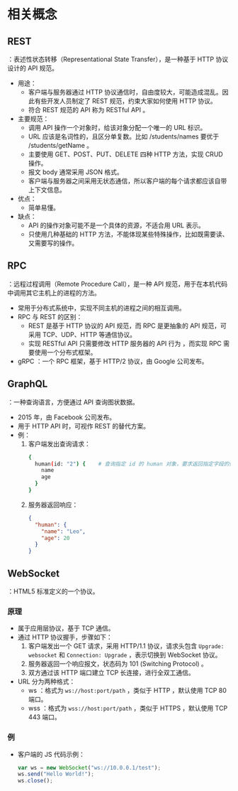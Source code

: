 # 相关概念

## REST

：表述性状态转移（Representational State Transfer），是一种基于 HTTP 协议设计的 API 规范。
- 用途：
  - 客户端与服务器通过 HTTP 协议通信时，自由度较大，可能造成混乱。因此有些开发人员制定了 REST 规范，约束大家如何使用 HTTP 协议。
  - 符合 REST 规范的 API 称为 RESTful API 。
- 主要规范：
  - 调用 API 操作一个对象时，给该对象分配一个唯一的 URL 标识。
  - URL 应该是名词性的，且区分单复数。比如 /students/names 要优于 /students/getName 。
  - 主要使用 GET、POST、PUT、DELETE 四种 HTTP 方法，实现 CRUD 操作。
  - 报文 body 通常采用 JSON 格式。
  - 客户端与服务器之间采用无状态通信，所以客户端的每个请求都应该自带上下文信息。
- 优点：
  - 简单易懂。
- 缺点：
  - API 的操作对象可能不是一个具体的资源，不适合用 URL 表示。
  - 只使用几种基础的 HTTP 方法，不能体现某些特殊操作，比如既需要读、又需要写的操作。

## RPC

：远程过程调用（Remote Procedure Call），是一种 API 规范，用于在本机代码中调用其它主机上的进程的方法。
- 常用于分布式系统中，实现不同主机的进程之间的相互调用。
- RPC 与 REST 的区别：
  - REST 是基于 HTTP 协议的 API 规范，而 RPC 是更抽象的 API 规范，可采用 TCP、UDP、HTTP 等通信协议。
  - 实现 RESTful API 只需要修改 HTTP 服务器的 API 行为 ，而实现 RPC 需要使用一个分布式框架。
- gRPC ：一个 RPC 框架，基于 HTTP/2 协议，由 Google 公司发布。

## GraphQL

：一种查询语言，方便通过 API 查询图状数据。
- 2015 年，由 Facebook 公司发布。
- 用于 HTTP API 时，可视作 REST 的替代方案。
- 例：
  1. 客户端发出查询请求：
      ```sh
      {
        human(id: "2") {    # 查询指定 id 的 human 对象，要求返回指定字段的值
          name
          age
        }
      }
      ```
  2. 服务器返回响应：
      ```json
      {
        "human": {
          "name": "Leo",
          "age": 20
        }
      }
      ```

## WebSocket

：HTML5 标准定义的一个协议。

### 原理

- 属于应用层协议，基于 TCP 通信。
- 通过 HTTP 协议握手，步骤如下：
  1. 客户端发出一个 GET 请求，采用 HTTP/1.1 协议，请求头包含 `Upgrade: websocket` 和 `Connection: Upgrade` ，表示切换到 WebSocket 协议。
  2. 服务器返回一个响应报文，状态码为 101 (Switching Protocol) 。
  3. 双方通过该 HTTP 端口建立 TCP 长连接，进行全双工通信。
- URL 分为两种格式：
  - ws ：格式为 `ws://host:port/path` ，类似于 HTTP ，默认使用 TCP 80 端口。
  - wss ：格式为 `wss://host:port/path` ，类似于 HTTPS ，默认使用 TCP 443 端口。

### 例

- 客户端的 JS 代码示例：
  ```js
  var ws = new WebSocket("ws://10.0.0.1/test");
  ws.send("Hello World!");
  ws.close();
  ```
